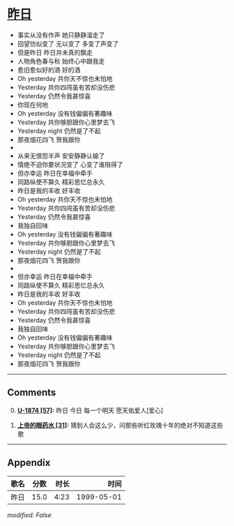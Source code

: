 # [昨日](https://music.163.com/song?id=26075143)

* 事实从没有作声 她只静静溜走了
* 回望彷似变了 无以变了 多变了声变了
* 但是昨日 昨日并未真的飘走
* 人物角色春与秋 始终心中跟我走
* 愈旧愈似好的酒 好的酒
* Oh yesterday 共你天不惊也未怕地
* Yesterday 共你四闯虽有苦却没伤悲
* Yesterday 仍然令我甚惊喜
* 你现在何地
* Oh yesterday 没有钱偏偏有著趣味
* Yesterday 共你够胆跟你心里梦去飞
* Yesterday night 仍然是了不起
* 那夜烟花四飞 贺我跟你
* 
* 从来无恨怨半声 安安静静认输了
* 情绝不迫你要状况变了 心变了谁阻得了
* 但亦幸运 昨日在幸福中牵手
* 同路纵使不算久 精彩思忆总永久
* 昨日是我的丰收 好丰收
* Oh yesterday 共你天不惊也未怕地
* Yesterday 共你四闯虽有苦却没伤悲
* Yesterday 仍然令我甚惊喜
* 我独自回味
* Oh yesterday 没有钱偏偏有著趣味
* Yesterday 共你够胆跟你心里梦去飞
* Yesterday night 仍然是了不起
* 那夜烟花四飞 贺我跟你
* 
* 但亦幸运 昨日在幸福中牵手
* 同路纵使不算久 精彩思忆总永久
* 昨日是我的丰收 好丰收
* Oh yesterday 共你天不惊也未怕地
* Yesterday 共你四闯虽有苦却没伤悲
* Yesterday 仍然令我甚惊喜
* 我独自回味
* Oh yesterday 没有钱偏偏有著趣味
* Yesterday 共你够胆跟你心里梦去飞
* Yesterday night 仍然是了不起
* 那夜烟花四飞 贺我跟你


---

## Comments
0. **[U-1874 \[57\]](https://music.163.com/#/user/home?id=57644632):** 昨日 今日 每一个明天  愿天佑爱人[爱心]

1. **[上帝的眼药水 \[31\]](https://music.163.com/#/user/home?id=20585624):** 猜到人会这么少，问那些听红玫瑰十年的绝对不知道这些歌



---

## Appendix

|歌名|分数|时长|时间|
|:---|:---:|---:|---:|
|昨日|15.0|4:23|1999-05-01

*modified: False*